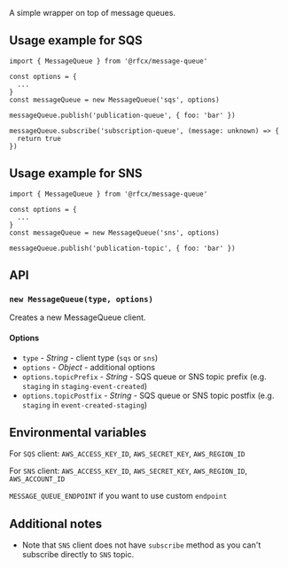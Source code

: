 A simple wrapper on top of message queues.

## Usage example for SQS
```
import { MessageQueue } from '@rfcx/message-queue'

const options = {
  ...
}
const messageQueue = new MessageQueue('sqs', options)

messageQueue.publish('publication-queue', { foo: 'bar' })

messageQueue.subscribe('subscription-queue', (message: unknown) => {
  return true
})
```

## Usage example for SNS
```
import { MessageQueue } from '@rfcx/message-queue'

const options = {
  ...
}
const messageQueue = new MessageQueue('sns', options)

messageQueue.publish('publication-topic', { foo: 'bar' })
```

## API

### `new MessageQueue(type, options)`

Creates a new MessageQueue client.

#### Options

* `type` - _String_ - client type (`sqs` or `sns`)
* `options` - _Object_ - additional options
* `options.topicPrefix` - _String_ - SQS queue or SNS topic prefix (e.g. `staging` in `staging-event-created`)
* `options.topicPostfix` - _String_ - SQS queue or SNS topic postfix (e.g. `staging` in `event-created-staging`)


## Environmental variables

For `SQS` client: `AWS_ACCESS_KEY_ID`, `AWS_SECRET_KEY`, `AWS_REGION_ID`

For `SNS` client: `AWS_ACCESS_KEY_ID`, `AWS_SECRET_KEY`, `AWS_REGION_ID`, `AWS_ACCOUNT_ID`

`MESSAGE_QUEUE_ENDPOINT` if you want to use custom `endpoint`

## Additional notes

- Note that `SNS` client does not have `subscribe` method as you can't subscribe directly to `SNS` topic.
